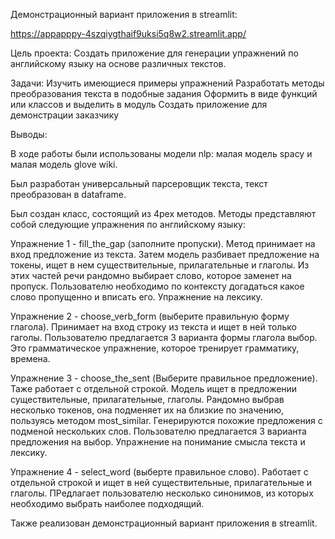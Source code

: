 Демонстрационный вариант приложения в streamlit:

https://appapppy-4szqiygthaif9uksi5q8w2.streamlit.app/

Цель проекта:
Создать приложение для генерации упражнений по английскому языку на основе различных текстов.

Задачи:
Изучить имеющиеся примеры упражнений
Разработать методы преобразования текста в подобные задания
Оформить в виде функций или классов и выделить в модуль
Создать приложение для демонстрации заказчику

Выводы:

В ходе работы были использованы модели nlp: малая модель spacy и малая модель glove wiki.

Был разработан универсальный парсеровщик текста, текст преобразован в dataframe.

Был создан класс, состоящий из 4рех методов. Методы представляют собой следующие упражнения по английскому языку:

Упражнение 1 - fill_the_gap (заполните пропуски). Метод принимает на вход предложение из текста. Затем модель разбивает предложение на токены, ищет в нем существительные, прилагательные и глаголы. Из этих частей речи рандомно выбирает слово, которое заменет на пропуск. Пользователю необходимо по контексту догадаться какое слово пропущенно и вписать его. Упражнение на лексику.

Упражнение 2 - choose_verb_form (выберите правильную форму глагола). Принимает на вход строку из текста и ищет в ней только гаголы. Пользователю предлагается 3 варианта формы глагола выбор. Это грамматическое упражнение, которое тренирует грамматику, времена.

Упражнение 3 - choose_the_sent (Выберите правильное предложение). Таже работает с отдельной строкой. Модель ищет в предложении существительные, прилагательные, глаголы. Рандомно выбрав несколько токенов, она подменяет их на близкие по значению, пользуясь методом most_similar. Генерируются похожие предложения с подменой нескольких слов. Пользователю предлагается 3 варианта предложения на выбор. Упражнение на понимание смысла текста и лексику.

Упражнение 4 - select_word (выберте правильное слово). Работает с отдельной строкой и ищет в ней существительные, прилагательные и глаголы. ПРедлагает пользователю несколько синонимов, из которых необходимо выбрать наиболее подходящий.

Также реализован демонстрационный вариант приложения в streamlit.
